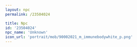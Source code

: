 ```yaml
---
layout: npc
permalink: /23504024

title: Npc
id: '23504024'
npc_name: 'Unknown'
icon_url: 'portrait/mob/90002021_m_immunebodywhite_p.png'
---
```

